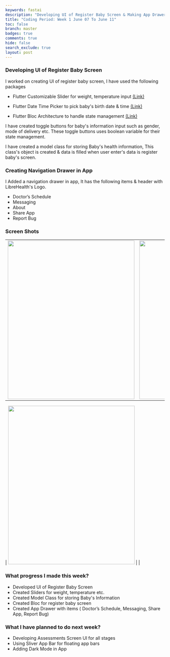 ```yaml
---
keywords: fastai
description: "Developing UI of Register Baby Screen & Making App Drawer"
title: "Coding Period: Week 1 June 07 To June 11"
toc: false
branch: master
badges: true
comments: true
hide: false
search_exclude: true
layout: post
---
```


### Developing UI of Register Baby Screen

I worked on creating UI of register baby screen, I have used the following packages

- Flutter Customizable Slider for weight, temperature input [(Link)](https://pub.dev/packages/syncfusion_flutter_sliders)

- Flutter Date Time Picker to pick baby's birth date & time [(Link)](https://pub.dev/packages/flutter_datetime_picker)

- Flutter Bloc Architecture to handle state management [(Link)](https://pub.dev/packages/flutter_bloc)

I have created toggle buttons for baby's information input such as gender, mode of delivery etc. These toggle buttons uses boolean variable for their state management. 

I have created a model class for storing Baby's health information, This class's object is created & data is filled when user enter's data is register baby's screen.


### Creating Navigation Drawer in App

I Added a navigation drawer in app, It has the following items & header with LibreHealth's Logo.
- Doctor’s Schedule
- Messaging
- About
- Share App
- Report Bug

### Screen Shots

|  |  |
| ------ | ------ |
| <img src="https://raw.githubusercontent.com/Darshpreet2000/My-Blog/master/images/week1a.png" height="500" width="400"> | <img src="https://raw.githubusercontent.com/Darshpreet2000/My-Blog/master/images/week1b.png" height="500" width="400"> |
| 
<img src="https://raw.githubusercontent.com/Darshpreet2000/My-Blog/master/images/week1c.png" height="500" width="400"> |  |


### What progress I made this week?

- Developed UI of Register Baby Screen
- Created Sliders for weight, temperature etc.
- Created Model Class for storing Baby's Information
- Created Bloc for register baby screen
- Created App Drawer with items ( Doctor’s Schedule, Messaging, Share App, Report Bug)


### What I have planned to do next week?

- Developing Assessments Screen UI for all stages 
- Using Sliver App Bar for floating app bars
- Adding Dark Mode in App
